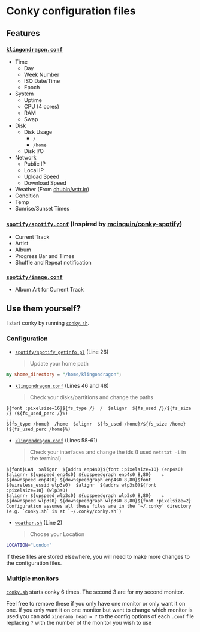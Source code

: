 # Conky configuration files

## Features
### [`klingondragon.conf`](klingondragon.conf)
- Time
  - Day
  - Week Number
  - ISO Date/Time
  - Epoch
- System
  - Uptime
  - CPU (4 cores)
  - RAM
  - Swap
- Disk
  - Disk Usage
    - `/`
    - `/home`
  - Disk I/O
- Network
  - Public IP
  - Local IP
  - Upload Speed
  - Download Speed
- Weather (From [chubin/wttr.in](https://github.com/chubin/wttr.in))
 - Condition
 - Temp
 - Sunrise/Sunset Times
### [`spotify/spotify.conf`](spotify/spotify.conf) (Inspired by [mcinquin/conky-spotify](https://github.com/mcinquin/conky-spotify))
- Current Track
- Artist
- Album
- Progress Bar and Times
- Shuffle and Repeat notification

### [`spotify/image.conf`](spotify/image.conf)
 - Album Art for Current Track


## Use them yourself?
I start conky by running [`conky.sh`](conky.sh).
### Configuration
- [`spotify/spotify_getinfo.pl`](spotify/spotify_getinfo.pl) (Line 26)
  > Update your home path
```perl
my $home_directory = "/home/klingondragon";
```
- [`klingondragon.conf`](klingondragon.conf) (Lines 46 and 48)
  > Check your disks/partitions and change the paths
```
${font :pixelsize=16}${fs_type /}  /  $alignr  ${fs_used /}/${fs_size /} (${fs_used_perc /}%)
...
${fs_type /home}  /home  $alignr  ${fs_used /home}/${fs_size /home} (${fs_used_perc /home}%)
```
- [`klingondragon.conf`](klingondragon.conf) (Lines 58-61)
  > Check your interfaces and change the ids (I used `netstat -i` in the terminal)
```
${font}LAN  $alignr  ${addrs enp4s0}${font :pixelsize=10} (enp4s0)
$alignr↑ ${upspeed enp4s0} ${upspeedgraph enp4s0 8,80}    ↓ ${downspeed enp4s0} ${downspeedgraph enp4s0 8,80}$font
${wireless_essid wlp3s0}  $alignr  ${addrs wlp3s0}${font :pixelsize=10} (wlp3s0)
$alignr↑ ${upspeed wlp3s0} ${upspeedgraph wlp3s0 8,80}    ↓ ${downspeed wlp3s0} ${downspeedgraph wlp3s0 8,80}${font :pixelsize=2}
Configuration assumes all these files are in the `~/.conky` directory (e.g. `conky.sh` is at `~/.conky/conky.sh`)
```
- [`weather.sh`](weather.sh) (Line 2)
  > Choose your Location
```sh
LOCATION="London"
```
If these files are stored elsewhere, you will need to make more changes to the configuration files.
### Multiple monitors
[`conky.sh`](conky.sh) starts conky 6 times. The second 3 are for my second monitor.

Feel free to remove these if you only have one monitor or only want it on one. If you only want it on one monitor but want to change which monitor is used you can add `xinerama_head = ?` to the config options of each `.conf` file replacing `?` with the number of the monitor you wish to use